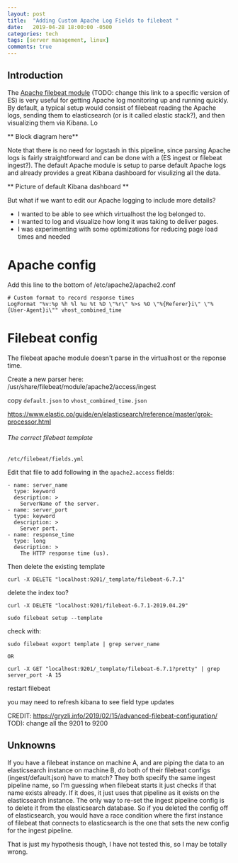 ```yaml
---
layout: post
title:  "Adding Custom Apache Log Fields to filebeat "
date:   2019-04-28 18:00:00 -0500
categories: tech
tags: [server management, linux]
comments: true
---
```

## Introduction

The [Apache filebeat module](https://www.elastic.co/guide/en/beats/filebeat/current/filebeat-module-apache.html) (TODO: change this link to a specific version of ES) is very useful for getting Apache log monitoring up and running quickly.
By default, a typical setup would consist of filebeat reading the Apache logs, sending them to elasticsearch (or is it called elastic stack?), and then visualizing them via Kibana.
Lo

** Block diagram here**

Note that there is no need for logstash in this pipeline, since parsing Apache logs is fairly straightforward and can be done with a (ES ingest or filebeat ingest?).
The default Apache module is setup to parse default Apache logs and already provides a great Kibana dashboard for visulizing all the data.

** Picture of default Kibana dashboard **

But what if we want to edit our Apache logging to include more details?
- I wanted to be able to see which virtualhost the log belonged to.
- I wanted to log and visualize how long it was taking to deliver pages.
- I was experimenting with some optimizations for reducing page load times and needed 


# Apache config

Add this line to the bottom of /etc/apache2/apache2.conf

```
# Custom format to record response times
LogFormat "%v:%p %h %l %u %t %D \"%r\" %>s %O \"%{Referer}i\" \"%{User-Agent}i\"" vhost_combined_time
```

# Filebeat config
The filebeat apache module doesn't parse in the virtualhost or the reponse time.

Create a new parser here:
/usr/share/filebeat/module/apache2/access/ingest

copy `default.json` to `vhost_combined_time.json`


https://www.elastic.co/guide/en/elasticsearch/reference/master/grok-processor.html










###### The correct filebeat template

`/etc/filebeat/fields.yml`

Edit that file to add following in the `apache2.access` fields:
```
- name: server_name
  type: keyword
  description: >
    ServerName of the server.
- name: server_port
  type: keyword
  description: >
    Server port.
- name: response_time
  type: long
  description: >
    The HTTP response time (us).
```

Then delete the existing template
```
curl -X DELETE "localhost:9201/_template/filebeat-6.7.1"
```
delete the index too?
```
curl -X DELETE "localhost:9201/filebeat-6.7.1-2019.04.29"
```


```
sudo filebeat setup --template
```
check with:
```
sudo filebeat export template | grep server_name

OR

curl -X GET "localhost:9201/_template/filebeat-6.7.1?pretty" | grep server_port -A 15
```

restart filebeat

you may need to refresh kibana to see field type updates



CREDIT: https://gryzli.info/2019/02/15/advanced-filebeat-configuration/
TOD): change all the 9201 to 9200
## Unknowns

If you have a filebeat instance on machine A, and are piping the data to an elasticsearch instance on machine B, do both of their filebeat configs (ingest/default.json) have to match?
They both specify the same ingest pipeline name, so I'm guessing when filebeat starts it just checks if that name exists already. If it does, it just uses that pipeline as it exists on the elasticsearch instance.
The only way to re-set the ingest pipeline config is to delete it from the elasticsearch database.
So if you deleted the config off of elasticsearch, you would have a race condition where the first instance of filebeat that connects to elasticsearch is the one that sets the new config for the ingest pipeline.

That is just my hypothesis though, I have not tested this, so I may be totally wrong.




